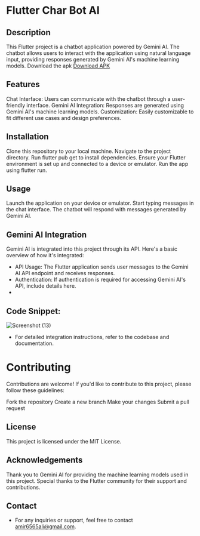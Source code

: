 # Flutter Char Bot AI
## Description
This Flutter project is a chatbot application powered by Gemini AI. The chatbot allows users to interact with the application using natural language input, providing responses generated by Gemini AI's machine learning models.
Download the apk [Download APK](https://github.com/aamirali65/Flutter-Chat-Bot-AI-Project/blob/main/app-release.apk)

## Features
Chat Interface: Users can communicate with the chatbot through a user-friendly interface.
Gemini AI Integration: Responses are generated using Gemini AI's machine learning models.
Customization: Easily customizable to fit different use cases and design preferences.

## Installation
Clone this repository to your local machine.
Navigate to the project directory.
Run flutter pub get to install dependencies.
Ensure your Flutter environment is set up and connected to a device or emulator.
Run the app using flutter run.

## Usage
Launch the application on your device or emulator.
Start typing messages in the chat interface.
The chatbot will respond with messages generated by Gemini AI.

## Gemini AI Integration
Gemini AI is integrated into this project through its API. Here's a basic overview of how it's integrated:

- API Usage: The Flutter application sends user messages to the Gemini AI API endpoint and receives responses.
- Authentication: If authentication is required for accessing Gemini AI's API, include details here.
- 
## Code Snippet:
![Screenshot (13)](https://github.com/aamirali65/Flutter-Chat-Bot-AI-Project/assets/103622237/03b1b018-538d-4609-910c-1bf139cbd8be)


- For detailed integration instructions, refer to the codebase and documentation.

# Contributing
Contributions are welcome! If you'd like to contribute to this project, please follow these guidelines:

Fork the repository
Create a new branch
Make your changes
Submit a pull request
## License
This project is licensed under the MIT License.

## Acknowledgements
Thank you to Gemini AI for providing the machine learning models used in this project.
Special thanks to the Flutter community for their support and contributions.

## Contact
- For any inquiries or support, feel free to contact amir6565ali@gmail.com.
